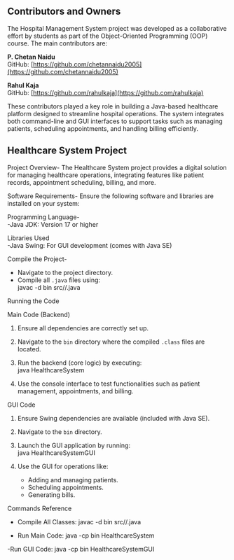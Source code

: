 ## Contributors and Owners

The Hospital Management System project was developed as a collaborative effort by students as part of the Object-Oriented Programming (OOP) course. The main contributors are:

**P. Chetan Naidu**  
GitHub: [https://github.com/chetannaidu2005](https://github.com/chetannaidu2005)

**Rahul Kaja**  
GitHub: [https://github.com/rahulkaja](https://github.com/rahulkaja)

These contributors played a key role in building a Java-based healthcare platform designed to streamline hospital operations. The system integrates both command-line and GUI interfaces to support tasks such as managing patients, scheduling appointments, and handling billing efficiently.


## Healthcare System Project 
Project Overview-
The Healthcare System project provides a digital solution for managing healthcare operations, integrating features like patient records, appointment scheduling, billing, and more.

Software Requirements- 
Ensure the following software and libraries are installed on your system:  

Programming Language-  
-Java JDK: Version 17 or higher 

Libraries Used  
-Java Swing: For GUI development (comes with Java SE)  
  
Compile the Project-  

- Navigate to the project directory.  
- Compile all `.java` files using:  
      javac -d bin src//.java
       
Running the Code

Main Code (Backend)  

1. Ensure all dependencies are correctly set up.  
2. Navigate to the `bin` directory where the compiled `.class` files are located.  
3. Run the backend (core logic) by executing:  
    java HealthcareSystem
     
4. Use the console interface to test functionalities such as patient management, appointments, and billing.  

GUI Code 

1. Ensure Swing dependencies are available (included with Java SE).  
2. Navigate to the `bin` directory.  
3. Launch the GUI application by running:  
   java HealthcareSystemGUI

4. Use the GUI for operations like:  
   - Adding and managing patients.  
   - Scheduling appointments.  
   - Generating bills.  


Commands Reference  

- Compile All Classes: 
  javac -d bin src//.java
    
- Run Main Code: 
  java -cp bin HealthcareSystem
   
-Run GUI Code: 
  java -cp bin HealthcareSystemGUI
   

